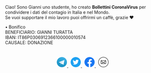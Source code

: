 Ciao! Sono Gianni uno studente, ho creato <b>Bollettini CoronaVirus</b> per condividere i dati del contagio in Italia e nel Mondo.<br>
Se vuoi supportare il mio lavoro puoi offrirmi un caffè, grazie ❤

<!-- [PayPal](http://paypal.me/turattag) -->

• Bonifico<br>
BENEFICIARIO: GIANNI TURATTA<br>
IBAN: IT86P0306912366100000010574<br>
CAUSALE: DONAZIONE

<h1></h1>

<p align="center">
  <a href="https://t.me/s/BollettiniCoronaVirus">
    <img src="/images/telegram.png" width="33">
  </a>&nbsp;
  <a href="https://twitter.com/BollettiniCovid">
    <img src="/images/twitter.png" width="33">
  </a>&nbsp;
  <a href="https://www.facebook.com/Bollettini.CoronaVirus/">
    <img src="/images/fb.svg" width="33">
  </a>&nbsp;
  <a href="mailto:bollettinicv@gmail.com">
    <img src="/images/email.svg" width="33">
  </a>
</p>
